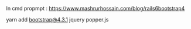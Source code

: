 In cmd propmpt :
https://www.mashrurhossain.com/blog/rails6bootstrap4

yarn add bootstrap@4.3.1 jquery popper.js


